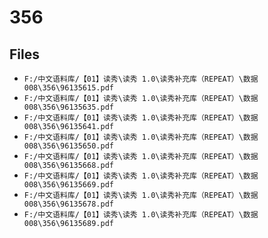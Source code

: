 # 356

## Files

- `F:/中文语料库/【01】读秀\读秀 1.0\读秀补充库（REPEAT）\数据008\356\96135615.pdf`
- `F:/中文语料库/【01】读秀\读秀 1.0\读秀补充库（REPEAT）\数据008\356\96135635.pdf`
- `F:/中文语料库/【01】读秀\读秀 1.0\读秀补充库（REPEAT）\数据008\356\96135641.pdf`
- `F:/中文语料库/【01】读秀\读秀 1.0\读秀补充库（REPEAT）\数据008\356\96135650.pdf`
- `F:/中文语料库/【01】读秀\读秀 1.0\读秀补充库（REPEAT）\数据008\356\96135668.pdf`
- `F:/中文语料库/【01】读秀\读秀 1.0\读秀补充库（REPEAT）\数据008\356\96135669.pdf`
- `F:/中文语料库/【01】读秀\读秀 1.0\读秀补充库（REPEAT）\数据008\356\96135678.pdf`
- `F:/中文语料库/【01】读秀\读秀 1.0\读秀补充库（REPEAT）\数据008\356\96135689.pdf`
